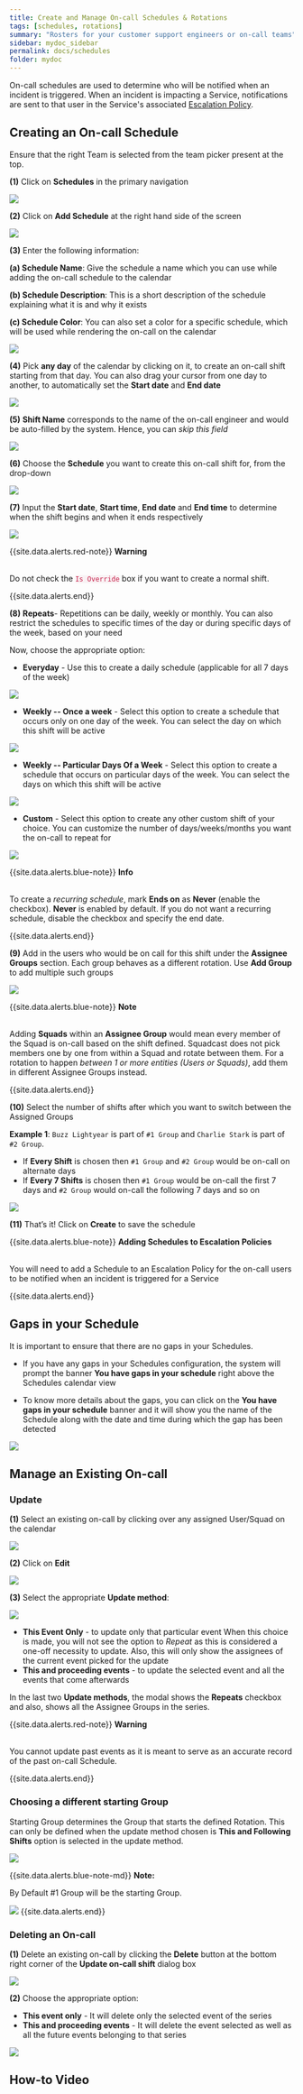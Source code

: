 ```yaml
---
title: Create and Manage On-call Schedules & Rotations
tags: [schedules, rotations]
summary: "Rosters for your customer support engineers or on-call teams"
sidebar: mydoc_sidebar
permalink: docs/schedules
folder: mydoc
---
```


On-call schedules are used to determine who will be notified when an incident is triggered. When an incident is impacting a Service, notifications are sent to that user in the Service's associated [Escalation Policy](escalation-policies). 

## Creating an On-call Schedule

Ensure that the right Team is selected from the team picker present at the top.

**(1)** Click on **Schedules** in the primary navigation

![](images/schedules_1.png)

**(2)** Click on **Add Schedule** at the right hand side of the screen

![](images/schedules_2.png)

**(3)** Enter the following information:
    
**(a) Schedule Name**: Give the schedule a name which you can use while adding the on-call schedule to the calendar

**(b) Schedule Description**: This is a short description of the schedule explaining what it is and why it exists

**(c) Schedule Color**: You can also set a color for a specific schedule, which will be used while rendering the on-call on the calendar

![](images/schedules_3.png)

**(4)** Pick **any day** of the calendar by clicking on it, to create an on-call shift starting from that day. You can also drag your cursor from one day to another, to automatically set the **Start date** and **End date**

![](images/schedules_4.png)

**(5)** **Shift Name** corresponds to the name of the on-call engineer and would be auto-filled by the system. Hence, you can *skip this field*

![](images/schedules_5.png)

**(6)** Choose the **Schedule** you want to create this on-call shift for, from the drop-down

![](images/schedules_6.png)

**(7)** Input the **Start date**, **Start time**, **End date** and **End time** to determine when the shift begins and when it ends respectively

![](images/schedules_7.png)

{{site.data.alerts.red-note}}
<b>Warning</b><br/><br/>
<p>Do not check the <code class="highlighter-rouge" style="color: #c7254e; background-color: #f9f2f4 !important;">Is Override</code> box if you want to create a normal shift.</p>
{{site.data.alerts.end}}

**(8)** **Repeats**- Repetitions can be daily, weekly or monthly. You can also restrict the schedules to specific times of the day or during specific days of the week, based on your need

Now, choose the appropriate option:

- **Everyday** - Use this to create a daily schedule (applicable for all 7 days of the week)

![](images/schedules_8.png)

- **Weekly -- Once a week** - Select this option to create a schedule that occurs only on one day of the week. You can select the day on which this shift will be active

![](images/schedules_9.png)

- **Weekly -- Particular Days Of a Week** - Select this option to create a schedule that occurs on particular days of the week. You can select the days on which this shift will be active

![](images/schedules_10.png)

- **Custom** - Select this option to create any other custom shift of your choice. You can customize the number of days/weeks/months you want the on-call to repeat for

![](images/schedules_11.png)

{{site.data.alerts.blue-note}}
<b>Info</b><br/><br/>
<p>To create a <i>recurring schedule</i>, mark <b>Ends on</b> as <b>Never</b> (enable the checkbox). <b>Never</b> is enabled by default. If you do not want a recurring schedule, disable the checkbox and specify the end date.</p>
{{site.data.alerts.end}}

**(9)** Add in the users who would be on call for this shift under the **Assignee Groups** section. Each group behaves as a different rotation. Use **Add Group** to add multiple such groups

![](images/schedules_12.png)

{{site.data.alerts.blue-note}}
<b>Note</b><br/><br/>
<p>Adding <b>Squads</b> within an <b>Assignee Group</b> would mean every member of the Squad is on-call based on the shift defined. Squadcast does not pick members one by one from within a Squad and rotate between them. For a rotation to happen <i>between 1 or more entities (Users or Squads)</i>, add them in different Assignee Groups instead.</p>
{{site.data.alerts.end}}

**(10)** Select the number of shifts after which you want to switch between the Assigned Groups 

**Example 1**: `Buzz Lightyear` is part of `#1 Group` and `Charlie Stark` is part of `#2 Group`. 
- If **Every Shift** is chosen then `#1 Group` and `#2 Group` would be on-call on alternate days
- If **Every 7 Shifts** is chosen then `#1 Group` would be on-call the first 7 days and `#2 Group` would on-call the following 7 days and so on

![](images/schedules_13.png)

**(11)** That’s it! Click on **Create** to save the schedule

{{site.data.alerts.blue-note}}
<b>Adding Schedules to Escalation Policies</b><br/><br/>
<p>You will need to add a Schedule to an Escalation Policy for the on-call users to be notified when an incident is triggered for a Service</p>
{{site.data.alerts.end}}

## Gaps in your Schedule 

It is important to ensure that there are no gaps in your Schedules. 

- If you have any gaps in your Schedules configuration, the system will prompt the banner **You have gaps in your schedule** right above the Schedules calendar view

- To know more details about the gaps, you can click on the **You have gaps in your schedule** banner and it will show you the name of the Schedule along with the date and time during which the gap has been detected

![](images/schedules_14.png)

## Manage an Existing On-call

### Update

**(1)** Select an existing on-call by clicking over any assigned User/Squad on the calendar

![](images/schedules_15.png)

**(2)** Click on **Edit**

![](images/schedules_16.png)

**(3)** Select the appropriate **Update method**:

![](images/schedules_17.png)

-  **This Event Only** - to update only that particular event 
When this choice is made, you will not see the option to *Repeat* as this is considered a one-off necessity to update. Also, this will only show the assignees of the current event picked for the update
-  **This and proceeding events** - to update the selected event and all the events that come afterwards

In the last two **Update methods**, the modal shows the **Repeats** checkbox and also, shows all the Assignee Groups in the series.

{{site.data.alerts.red-note}}
<b>Warning</b><br/><br/>
<p>You cannot update past events as it is meant to serve as an accurate record of the past on-call Schedule.</p>
{{site.data.alerts.end}}

### Choosing a different starting Group

Starting Group determines the Group that starts the defined Rotation. This can only be defined when the update method chosen is **This and Following Shifts** option is selected in the update method.

![](images/schedules_group_2.png)

{{site.data.alerts.blue-note-md}}
**Note:**


By Default #1 Group will be the starting Group.


![](images/schedules_group_1.png)
{{site.data.alerts.end}}

### Deleting an On-call

**(1)** Delete an existing on-call by clicking the **Delete** button at the bottom right corner of the **Update on-call shift** dialog box

![](images/schedules_delete_1.png)

**(2)** Choose the appropriate option:
- **This event only** - It will delete only the selected event of the series
- **This and proceeding events** - It will delete the event selected as well as all the future events belonging to that series

![](images/schedules_delete_2.png)

## How-to Video

<script src="https://fast.wistia.com/embed/medias/9wor2hwbo9.jsonp" async></script><script src="https://fast.wistia.com/assets/external/E-v1.js" async></script><div class="wistia_responsive_padding" style="padding:53.75% 0 0 0;position:relative;"><div class="wistia_responsive_wrapper" style="height:100%;left:0;position:absolute;top:0;width:100%;"><span class="wistia_embed wistia_async_9wor2hwbo9 popover=true popoverAnimateThumbnail=true videoFoam=true" style="display:inline-block;height:100%;position:relative;width:100%">&nbsp;</span></div></div>

## FAQs

**Q:** How can I add users in different time zones to the Schedule?

**A:** The selected timezone will default to the local machine timezone. This is especially beneficial for geography-based on-call rotations. The Team members will be able to view any created on-call schedule in their local time.

**Q:** Can I send on-call reminder notifications?

**A:** Yes, users can choose to receive on-call reminder notifications ahead of their shifts. They can set this up according to their preference as mentioned [here](https://support.squadcast.com/docs/oncall-reminder-rules). If a created override shift has less than the time specified to begin, the notification will go out immediately after the override creation.

**Q:** Why cannot Stakeholders be added in the on-call Schedules?

**A:** *Stakeholders or Users with Observer Role* are read-only users in Squadcast. Hence they cannot be added in an on-call schedule. When you try adding them you would see an error message as shown below.

![](images/schedules_20.png)